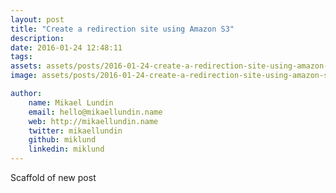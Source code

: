 ```yaml
---
layout: post
title: "Create a redirection site using Amazon S3"
description: 
date: 2016-01-24 12:48:11
tags: 
assets: assets/posts/2016-01-24-create-a-redirection-site-using-amazon-s3
image: assets/posts/2016-01-24-create-a-redirection-site-using-amazon-s3/title.jpg

author: 
    name: Mikael Lundin
    email: hello@mikaellundin.name 
    web: http://mikaellundin.name
    twitter: mikaellundin
    github: miklund
    linkedin: miklund
---
```


Scaffold of new post
